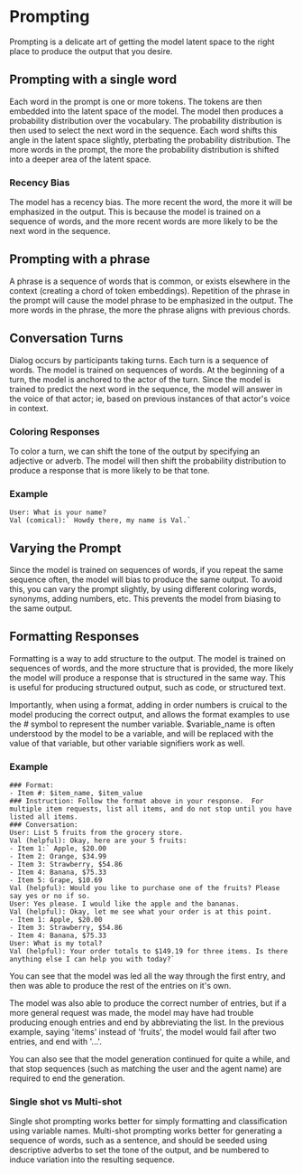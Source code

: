 # Prompting

Prompting is a delicate art of getting the model latent space to the right place to produce the output that you desire.

## Prompting with a single word

Each word in the prompt is one or more tokens. The tokens are then embedded into the latent space of the model. The model then produces a probability distribution over the vocabulary. The probability distribution is then used to select the next word in the sequence.  Each word shifts this angle in the latent space slightly, pterbating the probability distribution.  The more words in the prompt, the more the probability distribution is shifted into a deeper area of the latent space.

### Recency Bias

The model has a recency bias.  The more recent the word, the more it will be emphasized in the output.  This is because the model is trained on a sequence of words, and the more recent words are more likely to be the next word in the sequence.

## Prompting with a phrase

A phrase is a sequence of words that is common, or exists elsewhere in the context (creating a chord of token embeddings).  Repetition of the phrase in the prompt will cause the model phrase to be emphasized in the output.  The more words in the phrase, the more the phrase aligns with previous chords.

## Conversation Turns

Dialog occurs by participants taking turns.  Each turn is a sequence of words.  The model is trained on sequences of words.  At the beginning of a turn, the model is anchored to the actor of the turn.  Since the model is trained to predict the next word in the sequence, the model will answer in the voice of that actor; ie, based on previous instances of that actor's voice in context.

### Coloring Responses

To color a turn, we can shift the tone of the output by specifying an adjective or adverb.  The model will then shift the probability distribution to produce a response that is more likely to be that tone.

### Example

```
User: What is your name?
Val (comical):` Howdy there, my name is Val.`
```

## Varying the Prompt

Since the model is trained on sequences of words, if you repeat the same sequence often, the model will bias to produce the same output.  To avoid this, you can vary the prompt slightly, by using different coloring words, synonyms, adding numbers, etc.  This prevents the model from biasing to the same output.

## Formatting Responses

Formatting is a way to add structure to the output.  The model is trained on sequences of words, and the more structure that is provided, the more likely the model will produce a response that is structured in the same way.  This is useful for producing structured output, such as code, or structured text.

Importantly, when using a format, adding in order numbers is cruical to the model producing the correct output, and allows the format examples to use the *#* symbol to represent the number variable.  $variable_name is often understood by the model to be a variable, and will be replaced with the value of that variable, but other variable signifiers work as well.

### Example

```
### Format:
- Item #: $item_name, $item_value
### Instruction: Follow the format above in your response.  For multiple item requests, list all items, and do not stop until you have listed all items.
### Conversation:
User: List 5 fruits from the grocery store.
Val (helpful): Okay, here are your 5 fruits:
- Item 1:` Apple, $20.00
- Item 2: Orange, $34.99
- Item 3: Strawberry, $54.86
- Item 4: Banana, $75.33
- Item 5: Grape, $10.69
Val (helpful): Would you like to purchase one of the fruits? Please say yes or no if so.
User: Yes please. I would like the apple and the bananas.
Val (helpful): Okay, let me see what your order is at this point.
- Item 1: Apple, $20.00
- Item 3: Strawberry, $54.86
- Item 4: Banana, $75.33
User: What is my total?
Val (helpful): Your order totals to $149.19 for three items. Is there anything else I can help you with today?`
```

You can see that the model was led all the way through the first entry, and then was able to produce the rest of the entries on it's own.

The model was also able to produce the correct number of entries, but if a more general request was made, the model may have had trouble producing enough entries and end by abbreviating the list.  In the previous example, saying 'items' instead of 'fruits', the model would fail after two entries, and end with '...'.

You can also see that the model generation continued for quite a while, and that stop sequences (such as matching the user and the agent name) are required to end the generation.

### Single shot vs Multi-shot

Single shot prompting works better for simply formatting and classification using variable names.  Multi-shot prompting works better for generating a sequence of words, such as a sentence, and should be seeded using descriptive adverbs to set the tone of the output, and be numbered to induce variation into the resulting sequence.
